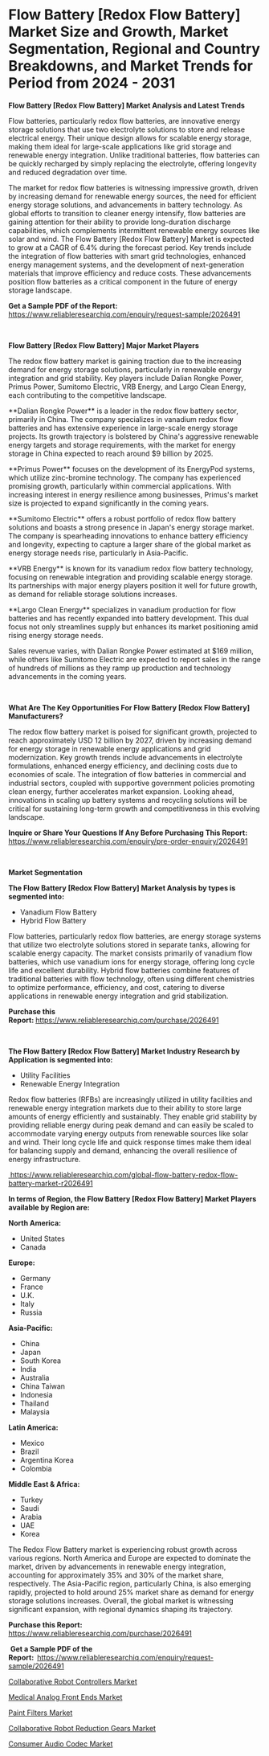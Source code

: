 <p><h1>Flow Battery [Redox Flow Battery] Market Size and Growth, Market Segmentation, Regional and Country Breakdowns, and Market Trends for Period from 2024 -  2031</h1></p><p><strong>Flow Battery [Redox Flow Battery] Market Analysis and Latest Trends</strong></p>
<p><p>Flow batteries, particularly redox flow batteries, are innovative energy storage solutions that use two electrolyte solutions to store and release electrical energy. Their unique design allows for scalable energy storage, making them ideal for large-scale applications like grid storage and renewable energy integration. Unlike traditional batteries, flow batteries can be quickly recharged by simply replacing the electrolyte, offering longevity and reduced degradation over time.</p><p>The market for redox flow batteries is witnessing impressive growth, driven by increasing demand for renewable energy sources, the need for efficient energy storage solutions, and advancements in battery technology. As global efforts to transition to cleaner energy intensify, flow batteries are gaining attention for their ability to provide long-duration discharge capabilities, which complements intermittent renewable energy sources like solar and wind. The Flow Battery [Redox Flow Battery] Market is expected to grow at a CAGR of 6.4% during the forecast period. Key trends include the integration of flow batteries with smart grid technologies, enhanced energy management systems, and the development of next-generation materials that improve efficiency and reduce costs. These advancements position flow batteries as a critical component in the future of energy storage landscape.</p></p>
<p><strong>Get a Sample PDF of the Report:&nbsp;</strong> <a href="https://www.reliableresearchiq.com/enquiry/request-sample/2026491?utm_campaign=1123&utm_medium=2&utm_source=Github&utm_content=ia&utm_term=30102024&utm_id=flow-battery-redox-flow-battery">https://www.reliableresearchiq.com/enquiry/request-sample/2026491</a></p>
<p>&nbsp;</p>
<p><strong>Flow Battery [Redox Flow Battery] Major Market Players</strong></p>
<p><p>The redox flow battery market is gaining traction due to the increasing demand for energy storage solutions, particularly in renewable energy integration and grid stability. Key players include Dalian Rongke Power, Primus Power, Sumitomo Electric, VRB Energy, and Largo Clean Energy, each contributing to the competitive landscape.</p><p>**Dalian Rongke Power** is a leader in the redox flow battery sector, primarily in China. The company specializes in vanadium redox flow batteries and has extensive experience in large-scale energy storage projects. Its growth trajectory is bolstered by China's aggressive renewable energy targets and storage requirements, with the market for energy storage in China expected to reach around $9 billion by 2025.</p><p>**Primus Power** focuses on the development of its EnergyPod systems, which utilize zinc-bromine technology. The company has experienced promising growth, particularly within commercial applications. With increasing interest in energy resilience among businesses, Primus's market size is projected to expand significantly in the coming years.</p><p>**Sumitomo Electric** offers a robust portfolio of redox flow battery solutions and boasts a strong presence in Japan's energy storage market. The company is spearheading innovations to enhance battery efficiency and longevity, expecting to capture a larger share of the global market as energy storage needs rise, particularly in Asia-Pacific.</p><p>**VRB Energy** is known for its vanadium redox flow battery technology, focusing on renewable integration and providing scalable energy storage. Its partnerships with major energy players position it well for future growth, as demand for reliable storage solutions increases.</p><p>**Largo Clean Energy** specializes in vanadium production for flow batteries and has recently expanded into battery development. This dual focus not only streamlines supply but enhances its market positioning amid rising energy storage needs.</p><p>Sales revenue varies, with Dalian Rongke Power estimated at $169 million, while others like Sumitomo Electric are expected to report sales in the range of hundreds of millions as they ramp up production and technology advancements in the coming years.</p></p>
<p>&nbsp;</p>
<p><strong>What Are The Key Opportunities For Flow Battery [Redox Flow Battery] Manufacturers?</strong></p>
<p><p>The redox flow battery market is poised for significant growth, projected to reach approximately USD 12 billion by 2027, driven by increasing demand for energy storage in renewable energy applications and grid modernization. Key growth trends include advancements in electrolyte formulations, enhanced energy efficiency, and declining costs due to economies of scale. The integration of flow batteries in commercial and industrial sectors, coupled with supportive government policies promoting clean energy, further accelerates market expansion. Looking ahead, innovations in scaling up battery systems and recycling solutions will be critical for sustaining long-term growth and competitiveness in this evolving landscape.</p></p>
<p><strong>Inquire or Share Your Questions If Any Before Purchasing This Report:</strong> <a href="https://www.reliableresearchiq.com/enquiry/pre-order-enquiry/2026491?utm_campaign=1123&utm_medium=2&utm_source=Github&utm_content=ia&utm_term=30102024&utm_id=flow-battery-redox-flow-battery">https://www.reliableresearchiq.com/enquiry/pre-order-enquiry/2026491</a></p>
<p>&nbsp;</p>
<p><strong>Market Segmentation</strong></p>
<p><strong>The Flow Battery [Redox Flow Battery] Market Analysis by types is segmented into:</strong></p>
<p><ul><li>Vanadium Flow Battery</li><li>Hybrid Flow Battery</li></ul></p>
<p><p>Flow batteries, particularly redox flow batteries, are energy storage systems that utilize two electrolyte solutions stored in separate tanks, allowing for scalable energy capacity. The market consists primarily of vanadium flow batteries, which use vanadium ions for energy storage, offering long cycle life and excellent durability. Hybrid flow batteries combine features of traditional batteries with flow technology, often using different chemistries to optimize performance, efficiency, and cost, catering to diverse applications in renewable energy integration and grid stabilization.</p></p>
<p><strong>Purchase this Report:&nbsp;</strong><a href="https://www.reliableresearchiq.com/purchase/2026491?utm_campaign=1123&utm_medium=2&utm_source=Github&utm_content=ia&utm_term=30102024&utm_id=flow-battery-redox-flow-battery">https://www.reliableresearchiq.com/purchase/2026491</a></p>
<p>&nbsp;</p>
<p><strong>The Flow Battery [Redox Flow Battery] Market Industry Research by Application is segmented into:</strong></p>
<p><ul><li>Utility Facilities</li><li>Renewable Energy Integration</li></ul></p>
<p><p>Redox flow batteries (RFBs) are increasingly utilized in utility facilities and renewable energy integration markets due to their ability to store large amounts of energy efficiently and sustainably. They enable grid stability by providing reliable energy during peak demand and can easily be scaled to accommodate varying energy outputs from renewable sources like solar and wind. Their long cycle life and quick response times make them ideal for balancing supply and demand, enhancing the overall resilience of energy infrastructure.</p></p>
<p><a href="https://www.reliableresearchiq.com/global-flow-battery-redox-flow-battery-market-r2026491?utm_campaign=1123&utm_medium=2&utm_source=Github&utm_content=ia&utm_term=30102024&utm_id=flow-battery-redox-flow-battery">&nbsp;https://www.reliableresearchiq.com/global-flow-battery-redox-flow-battery-market-r2026491</a></p>
<p><strong>In terms of Region, the Flow Battery [Redox Flow Battery] Market Players available by Region are:</strong></p>
<p>
    <p> <strong> North America: </strong>
        <ul>
            <li>United States</li>
            <li>Canada</li>
        </ul>
        </p> 
    <p> <strong> Europe: </strong>
        <ul>
            <li>Germany</li>
            <li>France</li>
            <li>U.K.</li>
            <li>Italy</li>
            <li>Russia</li>
        </ul>
        </p> 
    <p> <strong> Asia-Pacific: </strong>
        <ul>
            <li>China</li>
            <li>Japan</li>
            <li>South Korea</li>
            <li>India</li>
            <li>Australia</li>
            <li>China Taiwan</li>
            <li>Indonesia</li>
            <li>Thailand</li>
            <li>Malaysia</li>
        </ul>
        </p> 
    <p> <strong> Latin America: </strong>
        <ul>
            <li>Mexico</li>
            <li>Brazil</li>
            <li>Argentina Korea</li>
            <li>Colombia</li>
        </ul>
        </p> 
    <p> <strong> Middle East & Africa: </strong>
        <ul>
            <li>Turkey</li>
            <li>Saudi</li>
            <li>Arabia</li>
            <li>UAE</li>
            <li>Korea</li>
        </ul>
    </p>
    </p>
<p><p>The Redox Flow Battery market is experiencing robust growth across various regions. North America and Europe are expected to dominate the market, driven by advancements in renewable energy integration, accounting for approximately 35% and 30% of the market share, respectively. The Asia-Pacific region, particularly China, is also emerging rapidly, projected to hold around 25% market share as demand for energy storage solutions increases. Overall, the global market is witnessing significant expansion, with regional dynamics shaping its trajectory.</p></p>
<p><strong>Purchase this Report: </strong><a href="https://www.reliableresearchiq.com/purchase/2026491?utm_campaign=1123&utm_medium=2&utm_source=Github&utm_content=ia&utm_term=30102024&utm_id=flow-battery-redox-flow-battery">https://www.reliableresearchiq.com/purchase/2026491</a></p>
<p>&nbsp;<strong>Get a Sample PDF of the Report:&nbsp;&nbsp;</strong><a href="https://www.reliableresearchiq.com/enquiry/request-sample/2026491?utm_campaign=1123&utm_medium=2&utm_source=Github&utm_content=ia&utm_term=30102024&utm_id=flow-battery-redox-flow-battery">https://www.reliableresearchiq.com/enquiry/request-sample/2026491</a></p>
<p><strong></strong></p>
<p><p><a href="https://issuu.com/reportprime-2/docs/collaborative-robot-controllers-mar_b57c502188013a?utm_campaign=1123&utm_medium=2&utm_source=Github&utm_content=ia&utm_term=30102024&utm_id=flow-battery-redox-flow-battery">Collaborative Robot Controllers Market</a></p><p><a href="https://www.linkedin.com/pulse/medical-analog-front-ends-market-overview-global-trends-future-pwavf?utm_campaign=1123&utm_medium=2&utm_source=Github&utm_content=ia&utm_term=30102024&utm_id=flow-battery-redox-flow-battery">Medical Analog Front Ends Market</a></p><p><a href="https://github.com/brittroma9i/Market-Research-Report-List-1/blob/main/paint-filters-market.md?utm_campaign=1123&utm_medium=2&utm_source=Github&utm_content=ia&utm_term=30102024&utm_id=flow-battery-redox-flow-battery">Paint Filters Market</a></p><p><a href="https://issuu.com/reportprime-2/docs/collaborative-robot-reduction-gears_f2eb26d88d1a16?utm_campaign=1123&utm_medium=2&utm_source=Github&utm_content=ia&utm_term=30102024&utm_id=flow-battery-redox-flow-battery">Collaborative Robot Reduction Gears Market</a></p><p><a href="https://www.linkedin.com/pulse/consumer-audio-codec-ecosystem-mapping-innovation-value-chains-ik2tf?utm_campaign=1123&utm_medium=2&utm_source=Github&utm_content=ia&utm_term=30102024&utm_id=flow-battery-redox-flow-battery">Consumer Audio Codec Market</a></p></p>